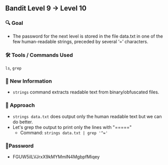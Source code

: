 ## Bandit Level 9 → Level 10

### 🔍 Goal
- The password for the next level is stored in the file data.txt in one of the few human-readable strings, preceded by several ‘=’ characters.

### 🛠️ Tools / Commands Used
`ls`, `grep`

### 🔬 New Information
- `strings` command extracts readable text from binary/obfuscated files.

### 🧭 Approach
- `strings data.txt` does output only the human readable text but we can do better.
- Let's grep the output to print only the lines with "====="
    - Command: `strings data.txt | grep '^='`

### 🔑Password
 - FGUW5ilLVJrxX9kMYMmlN4MgbpfMiqey
